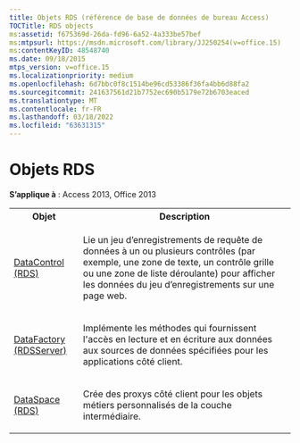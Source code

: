 ```yaml
---
title: Objets RDS (référence de base de données de bureau Access)
TOCTitle: RDS objects
ms:assetid: f675369d-26da-fd96-6a52-4a333be57bef
ms:mtpsurl: https://msdn.microsoft.com/library/JJ250254(v=office.15)
ms:contentKeyID: 48548740
ms.date: 09/18/2015
mtps_version: v=office.15
ms.localizationpriority: medium
ms.openlocfilehash: 6d7bbc0f8c1514be96cd53386f36fa4bb6d88fa2
ms.sourcegitcommit: 241637561d21b7752ec690b5179e72b6703eaced
ms.translationtype: MT
ms.contentlocale: fr-FR
ms.lasthandoff: 03/18/2022
ms.locfileid: "63631315"
---
```

# <a name="rds-objects"></a>Objets RDS

**S’applique à** : Access 2013, Office 2013


<table>
<colgroup>
<col />
<col />
</colgroup>
<tbody>
<tr class="even">
<th>Objet</th>
<th>Description</th>
</tr>
<tr class="odd">
<td><p><a href="datacontrol-object-rds.md">DataControl (RDS)</a></p></td>
<td><p>Lie un jeu d’enregistrements <strong></strong> de requête de données à un ou plusieurs contrôles (par exemple, une zone de texte, un contrôle grille ou une zone <strong></strong> de liste déroulante) pour afficher les données du jeu d’enregistrements sur une page web.</p></td>
</tr>
<tr class="even">
<td><p><a href="datafactory-object-rdsserver.md">DataFactory (RDSServer)</a></p></td>
<td><p>Implémente les méthodes qui fournissent l'accès en lecture et en écriture aux données aux sources de données spécifiées pour les applications côté client.</p></td>
</tr>
<tr class="odd">
<td><p><a href="dataspace-object-rds.md">DataSpace (RDS)</a></p></td>
<td><p>Crée des proxys côté client pour les objets métiers personnalisés de la couche intermédiaire.</p></td>
</tr>
</tbody>
</table>

